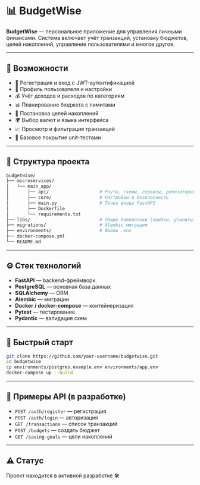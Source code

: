 # 📊 BudgetWise

**BudgetWise** — персональное приложение для управления личными финансами. Система включает учёт транзакций, установку бюджетов, целей накоплений, управление пользователями и многое другое.

---

## 🚀 Возможности

- 🔐 Регистрация и вход с JWT-аутентификацией
- 👤 Профиль пользователя и настройки
- 💰 Учёт доходов и расходов по категориям
- 📊 Планирование бюджета с лимитами
- 🎯 Постановка целей накоплений
- 🌍 Выбор валют и языка интерфейса
- 📈 Просмотр и фильтрация транзакций
- 🧪 Базовое покрытие unit-тестами

---

## 🧱 Структура проекта

```bash
budgetwise/
├── microservices/
│   └── main_app/
│       ├── api/                   # Роуты, схемы, сервисы, репозитории
│       ├── core/                  # Настройки и безопасность
│       ├── main.py                # Точка входа FastAPI
│       ├── Dockerfile
│       └── requirements.txt
├── libs/                          # Общие библиотеки (ошибки, утилиты, логгер)
├── migrations/                    # Alembic миграции
├── environments/                  # Файлы .env
├── docker-compose.yml
└── README.md
```

---

## ⚙️ Стек технологий

- **FastAPI** — backend-фреймворк
- **PostgreSQL** — основная база данных
- **SQLAlchemy** — ORM
- **Alembic** — миграции
- **Docker / docker-compose** — контейнеризация
- **Pytest** — тестирование
- **Pydantic** — валидация схем

---

## 🔧 Быстрый старт

```bash
git clone https://github.com/your-username/budgetwise.git
cd budgetwise
cp environments/postgres.example.env environments/app.env
docker-compose up --build
```

---

## 📂 Примеры API (в разработке)

- `POST /auth/register` — регистрация
- `POST /auth/login` — авторизация
- `GET /transactions` — список транзакций
- `POST /budgets` — создать бюджет
- `GET /saving-goals` — цели накоплений

---


## ⚠️ Статус

Проект находится в активной разработке 🛠️

